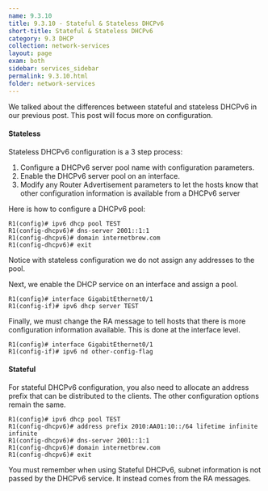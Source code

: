 ```yaml
---
name: 9.3.10
title: 9.3.10 - Stateful & Stateless DHCPv6
short-title: Stateful & Stateless DHCPv6
category: 9.3 DHCP
collection: network-services
layout: page
exam: both
sidebar: services_sidebar
permalink: 9.3.10.html
folder: network-services
---
```

We talked about the differences between stateful and stateless DHCPv6 in our previous post. This post will focus more on configuration.

#### Stateless
Stateless DHCPv6 configuration is a 3 step process:
1. Configure a DHCPv6 server pool name with configuration parameters.
2. Enable the DHCPv6 server pool on an interface.
3. Modify any Router Advertisement parameters to let the hosts know that other configuration information is available from a DHCPv6 server

Here is how to configure a DHCPv6 pool:
```
R1(config)# ipv6 dhcp pool TEST
R1(config-dhcpv6)# dns-server 2001::1:1
R1(config-dhcpv6)# domain internetbrew.com
R1(config-dhcpv6)# exit
```
Notice with stateless configuration we do not assign any addresses to the pool.

Next, we enable the DHCP service on an interface and assign a pool.
```
R1(config)# interface GigabitEthernet0/1
R1(config-if)# ipv6 dhcp server TEST
```

Finally, we must change the RA message to tell hosts that there is more configuration information available. This is done at the interface level.
```
R1(config)# interface GigabitEthernet0/1
R1(config-if)# ipv6 nd other-config-flag
```

#### Stateful
For stateful DHCPv6 configuration, you also need to allocate an address prefix that can be distributed to the clients. The other configuration options remain the same.
```
R1(config)# ipv6 dhcp pool TEST
R1(config-dhcpv6)# address prefix 2010:AA01:10::/64 lifetime infinite infinite
R1(config-dhcpv6)# dns-server 2001::1:1
R1(config-dhcpv6)# domain internetbrew.com
R1(config-dhcpv6)# exit
```

You must remember when using Stateful DHCPv6, subnet information is not passed by the DHCPv6 service. It instead comes from the RA messages.